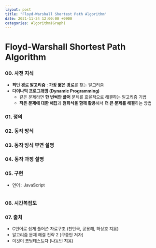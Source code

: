```yaml
---
layout: post
title: "Floyd-Warshall Shortest Path Algorithm"
date: 2021-11-24 12:00:00 +0900
categories: Algorithm(Graph)
---
```


# Floyd-Warshall Shortest Path Algorithm

### 00. 사전 지식

- **최단 경로 알고리즘** : **가장 짧은 경로**를 찾는 알고리즘
- **다이나믹 프로그래밍 (Dynamic Programming)**
  - 같은 문제라면 **한 번씩만 풀어** 문제를 효율적으로 해결하는 알고리즘 기법
  - **작은 문제에 대한 해답**과 **점화식을 함께 활용**해서 **더 큰 문제를 해결**하는 방법

### 01. 정의

### 02. 동작 방식

### 03. 동작 방식 부연 설명

### 04. 동작 과정 설명

### 05. 구현

- 언어 : JavaScript

```javascript

```

### 06. 시간복잡도

### 07. 출처

- C언어로 쉽게 풀어쓴 자료구조 (천인국, 공용해, 하상호 지음)
- 알고리즘 문제 해결 전략 2 (구종만 저자)
- 이것이 코딩테스트다 (나동빈 지음)
